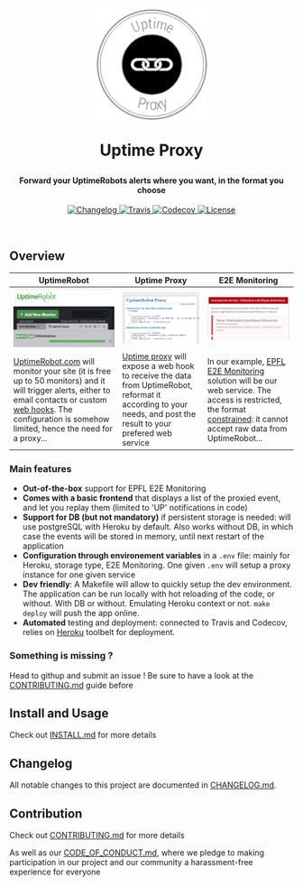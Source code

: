 <!-- markdownlint-disable -->
<h1 align="center" style="margin:1em">
  <img src="./docs/static/logo.png"
       alt="jahia2wp"
       width="200">
  <p>Uptime Proxy</p>
</h1>

<h4 align="center">
  Forward your UptimeRobots alerts where you want, in the format you choose
</h4>

<p align="center">
  <a href="https://github.com/ebreton/uptimerobot-proxy/blob/master/docs/CHANGELOG.md">
    <img src="https://img.shields.io/github/release/ebreton/uptimerobot-proxy.svg"
         alt="Changelog">
  </a>
  <a href="https://travis-ci.org/ebreton/uptimerobot-proxy">
    <img src="https://travis-ci.org/ebreton/uptimerobot-proxy.svg?branch=master"
         alt="Travis">
  </a>
  <a href="https://codecov.io/gh/ebreton/uptimerobot-proxy">
    <img src="https://codecov.io/gh/ebreton/uptimerobot-proxy/branch/master/graph/badge.svg"
         alt="Codecov" />
  </a>
  <a href="https://github.com/ebreton/uptimerobot-proxy/blob/master/LICENSE">
    <img src="https://img.shields.io/badge/license-MIT-blue.svg"
         alt="License" />
  </a>
</p>
<br>

## Overview


UptimeRobot | Uptime Proxy | E2E Monitoring
---------|----------|---------
![Create a monitor](./docs/static/uptimerobot.png) | ![Proxy the alerts](./docs/static/uptimeproxy.png) | ![Trigger outages](./docs/static/e2em.png)
[UptimeRobot.com](https://uptimerobot.com) will monitor your site (it is free up to 50 monitors) and it will trigger alerts, either to email contacts or custom [web hooks](https://blog.uptimerobot.com/web-hook-alert-contacts-new-feature/). The configuration is somehow limited, hence the need for a proxy... | [Uptime proxy](https://github.com/ebreton/uptimerobot-proxy) will expose a web hook to receive the data from UptimeRobot, reformat it according to your needs, and post the result to your prefered web service | In our example, [EPFL E2E Monitoring](https://it.epfl.ch/help/?id=epfl_services_status) solution will be our web service. The access is restricted, the format [constrained]( https://it.epfl.ch/help/?id=epfl_kb_article_view&sys_kb_id=b318ffa34fda8b44ac260ebf0310c7e6): it cannot accept raw data from UptimeRobot...
 
### Main features

- **Out-of-the-box** support for EPFL E2E Monitoring
- **Comes with a basic frontend** that displays a list of the proxied event, and let you replay them (limited to 'UP' notifications in code)
- **Support for DB (but not mandatory)** if persistent storage is needed: will use postgreSQL with Heroku by default. Also works without DB, in which case the events will be stored in memory, until next restart of the application
- **Configuration through environement variables** in a `.env` file: mainly for Heroku, storage type, E2E Monitoring. One given `.env` will setup a proxy instance for one given service
- **Dev friendly**: A Makefile will allow to quickly setup the dev environment. The application can be run locally with hot reloading of the code, or without. With DB or without. Emulating Heroku context or not. `make deploy` will push the app online.
- **Automated** testing and deployment: connected to Travis and Codecov, relies on [Heroku](https://www.heroku.com) toolbelt for deployment.

### Something is missing ?

Head to githup and submit an issue ! Be sure to have a look at the [CONTRIBUTING.md](./docs/CONTRIBUTING.md) guide before

## Install and Usage

Check out [INSTALL.md](./docs/INSTALL.md) for more details

## Changelog

All notable changes to this project are documented in [CHANGELOG.md](./docs/CHANGELOG.md).

## Contribution

Check out [CONTRIBUTING.md](./docs/CONTRIBUTING.md) for more details

As well as our [CODE_OF_CONDUCT.md](./docs/CODE_OF_CONDUCT.md), where we pledge to making participation in our project and our community a harassment-free experience for everyone
